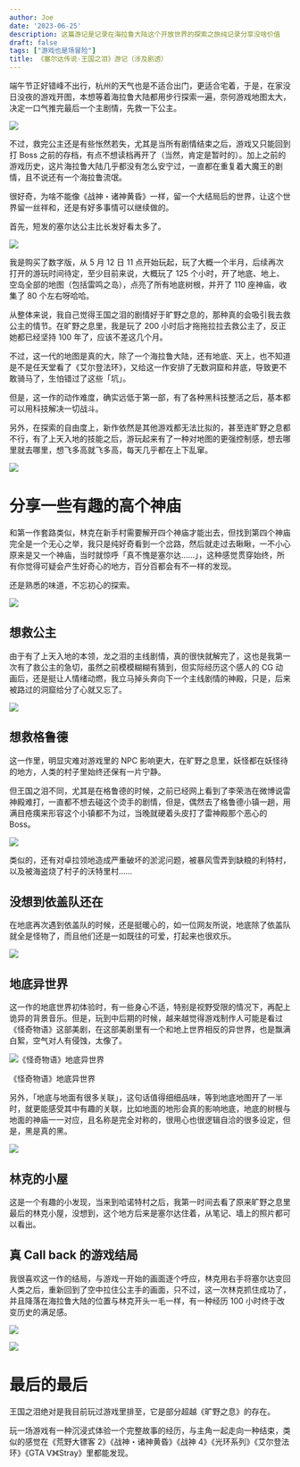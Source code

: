 ```yaml
---
author: Joe
date: '2023-06-25'
description: 这篇游记是记录在海拉鲁大陆这个开放世界的探索之旅纯记录分享没啥价值
draft: false
tags: ["游戏也是场冒险"]
title: 《塞尔达传说·王国之泪》游记（涉及剧透）
---
```


端午节正好错峰不出行，杭州的天气也是不适合出门，更适合宅着，于是，在家没日没夜的游戏开图，本想等着海拉鲁大陆都用步行探索一遍，奈何游戏地图太大，决定一口气推完最后一个主剧情，先救一下公主。

![](/images/posts/tears-of-the-kingdom-review/image-1.webp)

不过，救完公主还是有些怅然若失，尤其是当所有剧情结束之后，游戏又只能回到打 Boss 之前的存档，有点不想读档再开了（当然，肯定是暂时的）。加上之前的游戏历史，这片海拉鲁大陆几乎都没有怎么安宁过，一直都在重复着大魔王的剧情，且不说还有一个海拉鲁流氓。

很好奇，为啥不能像《战神・诸神黄昏》一样，留一个大结局后的世界，让这个世界留一丝祥和，还是有好多事情可以继续做的。

首先，短发的塞尔达公主比长发好看太多了。

![](/images/posts/tears-of-the-kingdom-review/image-2.webp)

我是购买了数字版，从 5 月 12 日 11 点开始玩起，玩了大概一个半月，后续再次打开的游玩时间待定，至少目前来说，大概玩了 125 个小时，开了地底、地上、空岛全部的地图（包括雷鸣之岛），点亮了所有地底树根，并开了 110 座神庙，收集了 80 个左右呀哈哈。

从整体来说，我自己觉得王国之泪的剧情好于旷野之息的，那种真的会吸引我去救公主的情节。在旷野之息里，我是玩了 200 小时后才拖拖拉拉去救公主了，反正她都已经坚持 100 年了，应该不差这几个月。

不过，这一代的地图是真的大，除了一个海拉鲁大陆，还有地底、天上，也不知道是不是任天堂看了《艾尔登法环》，又给这一作安排了无数洞窟和井底，导致更不敢骑马了，生怕错过了这些「坑」。

但是，这一作的动作难度，确实远低于第一部，有了各种黑科技整活之后，基本都可以用科技解决一切战斗。

另外，在探索的自由度上，新作依然是其他游戏都无法比拟的，甚至连旷野之息都不行，有了上天入地的技能之后，游玩起来有了一种对地图的更强控制感，想去哪里就去哪里，想飞多高就飞多高，每天几乎都在上下乱窜。

![](/images/posts/tears-of-the-kingdom-review/image-3.webp)

# 分享一些有趣的高个神庙

和第一作套路类似，林克在新手村需要解开四个神庙才能出去，但找到第四个神庙完全是一个无心之举，我只是纯好奇看到一个岔路，然后就走过去瞅瞅，一不小心原来是又一个神庙，当时就惊呼「真不愧是塞尔达……」，这种感觉贯穿始终，所有你觉得可疑会产生好奇心的地方，百分百都会有不一样的发现。

还是熟悉的味道，不忘初心的探索。

![](/images/posts/tears-of-the-kingdom-review/image-4.webp)

## 想救公主

由于有了上天入地的本领，龙之泪的主线剧情，真的很快就解完了，这也是我第一次有了救公主的急切，虽然之前模模糊糊有猜到，但实际经历这个感人的 CG 动画后，还是挺让人情绪动燃，我立马掉头奔向下一个主线剧情的神殿，只是，后来被路过的洞窟给分了心就又忘了。

![](/images/posts/tears-of-the-kingdom-review/image-5.webp)

## 想救格鲁德

这一作里，明显灾难对游戏里的 NPC 影响更大，在旷野之息里，妖怪都在妖怪待的地方，人类的村子里始终还保有一片宁静。

但王国之泪不同，尤其是在格鲁德的时候，之前已经网上看到了李荣浩在微博说雷神殿难打，一直都不想去碰这个烫手的剧情，但是，偶然去了格鲁德小镇一趟，用满目疮痍来形容这个小镇都不为过，当晚就硬着头皮打了雷神殿那个恶心的 Boss。

![](/images/posts/tears-of-the-kingdom-review/image-6.webp)

类似的，还有对卓拉领地造成严重破坏的淤泥问题，被暴风雪弄到缺粮的利特村，以及被海盗烧了村子的沃特里村……

## 没想到依盖队还在

在地底再次遇到依盖队的时候，还是挺暖心的，如一位网友所说，地底除了依盖队就全是怪物了，而且他们还是一如既往的可爱，打起来也很欢乐。

![](/images/posts/tears-of-the-kingdom-review/image-7.webp)

## 地底异世界

这一作的地底世界初体验时，有一些身心不适，特别是视野受限的情况下，再配上诡异的背景音乐。但是，玩到中后期的时候，越来越觉得游戏制作人可能是看过《怪奇物语》这部美剧，在这部美剧里有一个和地上世界相反的异世界，也是飘满白絮，空气对人有侵蚀，太像了。

![《怪奇物语》地底异世界](/images/posts/tears-of-the-kingdom-review/image-8.webp)

《怪奇物语》地底异世界

另外，「地底与地面有很多关联」，这句话值得细细品味，等到地底地图开了一半时，就更能感受其中有趣的关联，比如地面的地形会真的影响地底，地底的树根与地面的神庙一一对应，且名称是完全对称的，很用心也很逻辑自洽的很多设定，但是，黑是真的黑。

![](/images/posts/tears-of-the-kingdom-review/image-9.webp)

## 林克的小屋

这是一个有趣的小发现，当来到哈诺特村之后，我第一时间去看了原来旷野之息里最后的林克小屋，没想到，这个地方后来是塞尔达住着，从笔记、墙上的照片都可以看出。

## 真 Call back 的游戏结局

我很喜欢这一作的结局，与游戏一开始的画面逐个呼应，林克用右手将塞尔达变回人类之后，重新回到了空中拉住公主手的画面，只不过，这一次林克抓住成功了，并且降落在海拉鲁大陆的位置与林克开头一毛一样，有一种经历 100 小时终于改变历史的满足感。

![](/images/posts/tears-of-the-kingdom-review/image-10.webp)

![](/images/posts/tears-of-the-kingdom-review/image-11.webp)

# 最后的最后

王国之泪绝对是我目前玩过游戏里排至，它是部分超越《旷野之息》的存在。

玩一场游戏有一种沉浸式体验一个完整故事的经历，与主角一起走向一种结束，类似的感觉在《荒野大镖客 2》《战神・诸神黄昏》《战神 4》《光环系列》《艾尔登法环》《GTA V》《Stray》里都能发现。